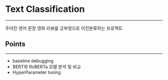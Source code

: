 # Text Classification  

---

주어진 영어 문장 영화 리뷰를 긍부정으로 이진분류하는 프로젝트 

## Points

---

* baseline debugging
* BERT와 RoBERTa 모델 분석 및 비교
* HyperParameter tuning